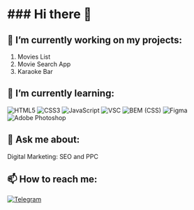 <h1>### Hi there 👋</h1>

<!--
**guridovme/guridovme** is a ✨ _special_ ✨ repository because its `README.md` (this file) appears on your GitHub profile.

Here are some ideas to get you started:-->

<h2>🔭 I’m currently working on my projects:</h2>
<ol>
  <li>Movies List</li>
  <li>Movie Search App</li>
  <li>Karaoke Bar</li>
</ol>

<h2>🌱 I’m currently learning:</h2>
<p>
            
<img src="https://camo.githubusercontent.com/49fbb99f92674cc6825349b154b65aaf4064aec465d61e8e1f9fb99da3d922a1/68747470733a2f2f696d672e736869656c64732e696f2f62616467652f68746d6c352d2532334533344632362e7376673f7374796c653d666f722d7468652d6261646765266c6f676f3d68746d6c35266c6f676f436f6c6f723d7768697465" alt="HTML5" data-canonical-src="https://img.shields.io/badge/html5-%23E34F26.svg?style=for-the-badge&amp;logo=html5&amp;logoColor=white" style="max-width: 100%;">

<img src="https://camo.githubusercontent.com/e6b67b27998fca3bccf4c0ee479fc8f9de09d91f389cccfbe6cb1e29c10cfbd7/68747470733a2f2f696d672e736869656c64732e696f2f62616467652f637373332d2532333135373242362e7376673f7374796c653d666f722d7468652d6261646765266c6f676f3d63737333266c6f676f436f6c6f723d7768697465" alt="CSS3" data-canonical-src="https://img.shields.io/badge/css3-%231572B6.svg?style=for-the-badge&amp;logo=css3&amp;logoColor=white" style="max-width: 100%;">

<img src="https://camo.githubusercontent.com/aeddc848275a1ffce386dc81c04541654ca07b2c43bbb8ad251085c962672aea/68747470733a2f2f696d672e736869656c64732e696f2f62616467652f6a6176617363726970742d2532333332333333302e7376673f7374796c653d666f722d7468652d6261646765266c6f676f3d6a617661736372697074266c6f676f436f6c6f723d253233463744463145" alt="JavaScript" data-canonical-src="https://img.shields.io/badge/javascript-%23323330.svg?style=for-the-badge&amp;logo=javascript&amp;logoColor=%23F7DF1E" style="max-width: 100%;">


<img src="https://camo.githubusercontent.com/db2e8563f94809db772bc997b9343839b1bc741a944f0f643681e255d584b143/68747470733a2f2f696d672e736869656c64732e696f2f62616467652f2d5653436f64652d6363636363633f7374796c653d666f722d7468652d6261646765266c6f676f3d76697375616c73747564696f636f6465266c6f676f436f6c6f723d626c7565" alt="VSC" data-canonical-src="https://img.shields.io/badge/-VSCode-cccccc?style=for-the-badge&amp;logo=visualstudiocode&amp;logoColor=blue" style="max-width: 100%;">

<img src="https://camo.githubusercontent.com/e8f81b3992911af57c40902879d9213412e02fe31cc06932309a9cc4d5764c5b/68747470733a2f2f696d672e736869656c64732e696f2f62616467652f2d42454d25323028435353292d77686974653f7374796c653d666f722d7468652d6261646765266c6f676f3d62656d266c6f676f436f6c6f723d626c61636b" alt="BEM (CSS)" data-canonical-src="https://img.shields.io/badge/-BEM%20(CSS)-white?style=for-the-badge&amp;logo=bem&amp;logoColor=black" style="max-width: 100%;">

<img src="https://camo.githubusercontent.com/24294a014ce810b667738ba35786dcf872bd88c4126364cc94a0975c359ef2fc/68747470733a2f2f696d672e736869656c64732e696f2f62616467652f2d4669676d612d4536453646413f7374796c653d666f722d7468652d6261646765266c6f676f3d4669676d61266c6f676f436f6c6f723d384230303030" alt="Figma" data-canonical-src="https://img.shields.io/badge/-Figma-E6E6FA?style=for-the-badge&amp;logo=Figma&amp;logoColor=8B0000" style="max-width: 100%;">

<img src="https://camo.githubusercontent.com/a21ac6bbc275f7e4a4ecd4a9b95985b8bfdfe6846e4e2248ed0d3d7f40962005/68747470733a2f2f696d672e736869656c64732e696f2f62616467652f2d50686f746f73686f702d3730383039303f7374796c653d666f722d7468652d6261646765266c6f676f3d61646f626570686f746f73686f70266c6f676f436f6c6f723d303046464646" alt="Adobe Photoshop" data-canonical-src="https://img.shields.io/badge/-Photoshop-708090?style=for-the-badge&amp;logo=adobephotoshop&amp;logoColor=00FFFF" style="max-width: 100%;">

</p>
<h2>💬 Ask me about:</h2>
Digital Marketing: SEO and PPC
<h2>📫 How to reach me:</h2>
<a href="https://t.me/guridovme" rel="nofollow"><img src="https://camo.githubusercontent.com/8a8dddad66988843eb01219c9e0e66783e879593522f707f72308eaa71f764e6/68747470733a2f2f696d672e736869656c64732e696f2f62616467652f2d54656c656772616d2d3039303930393f7374796c653d736f6369616c266c6f676f3d54656c656772616d266c6f676f436f6c6f723d323741304439" alt="Telegram" data-canonical-src="https://img.shields.io/badge/-Telegram-090909?style=social&amp;logo=Telegram&amp;logoColor=27A0D9" style="max-width: 100%;"></a>


